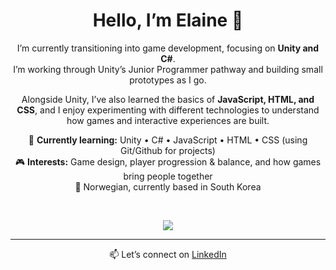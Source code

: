 <div align="center">

# Hello, I’m Elaine 👋

I’m currently transitioning into game development, focusing on **Unity and C#**.  
I’m working through Unity’s Junior Programmer pathway and building small prototypes as I go.  

Alongside Unity, I’ve also learned the basics of **JavaScript, HTML, and CSS**, and I enjoy experimenting with different technologies to understand how games and interactive experiences are built.  

🌱 **Currently learning:** Unity • C# • JavaScript • HTML • CSS (using Git/Github for projects)  
🎮 **Interests:** Game design, player progression & balance, and how games bring people together  
📍 Norwegian, currently based in South Korea  

<br>
<p align="center">
  <a href="https://skillicons.dev">
    <img src="https://skillicons.dev/icons?i=js,html,css,cs,unity" />
  </a>
</p>

---

📫 Let’s connect on [LinkedIn](https://www.linkedin.com/in/elaine-sajets)  <br>
</div>
<!--
**elainesajets/elainesajets** is a ✨ _special_ ✨ repository because its `README.md` (this file) appears on your GitHub profile.

Here are some ideas to get you started:

- 🔭 I’m currently working on ...
- 🌱 I’m currently learning ...
- 👯 I’m looking to collaborate on ...
- 🤔 I’m looking for help with ...
- 💬 Ask me about ...
- 📫 How to reach me: ...
- 😄 Pronouns: ...
- ⚡ Fun fact: ...
-->
